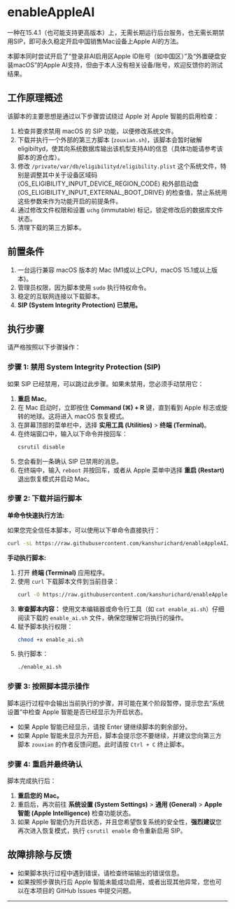 # enableAppleAI

一种在15.4.1（也可能支持更高版本）上，无需长期运行后台服务，也无需长期禁用SIP，即可永久稳定开启中国销售Mac设备上Apple AI的方法。

本脚本同时尝试开启了“登录非AI启用区Apple ID账号（如中国区）”及“外置硬盘安装macOS”的Apple AI支持，但由于本人没有相关设备/账号，欢迎反馈你的测试结果。

## 工作原理概述

该脚本的主要思想是通过以下步骤尝试绕过 Apple 对 Apple 智能的启用检查：

1.  检查并要求禁用 macOS 的 SIP 功能，以便修改系统文件。
2.  下载并执行一个外部的第三方脚本 (`zouxian.sh`)，该脚本会暂时破解eligibiltyd，使其向系统数据库输出该机型支持AI的信息（具体功能请参考该脚本的源仓库）。
3.  修改 `/private/var/db/eligibilityd/eligibility.plist` 这个系统文件，特别是调整其中关于设备区域码 (OS_ELIGIBILITY_INPUT_DEVICE_REGION_CODE) 和外部启动盘 (OS_ELIGIBILITY_INPUT_EXTERNAL_BOOT_DRIVE) 的检查值，禁止系统用这些参数来作为功能开启的前提条件。
4.  通过修改文件权限和设置 `uchg` (immutable) 标记，锁定修改后的数据库文件状态。
5.  清理下载的第三方脚本。

## 前置条件

1.  一台运行兼容 macOS 版本的 Mac (M1或以上CPU，macOS 15.1或以上版本)。
2.  管理员权限，因为脚本使用 `sudo` 执行特权命令。
3.  稳定的互联网连接以下载脚本。
4.  **SIP (System Integrity Protection) 已禁用。**

## 执行步骤

请严格按照以下步骤操作：

### 步骤 1: 禁用 System Integrity Protection (SIP)

如果 SIP 已经禁用，可以跳过此步骤。如果未禁用，您必须手动禁用它：

1.  **重启 Mac**。
2.  在 Mac 启动时，立即按住 **Command (⌘) + R** 键，直到看到 Apple 标志或旋转的地球。这将进入 macOS 恢复模式。
3.  在屏幕顶部的菜单栏中，选择 **实用工具 (Utilities)** > **终端 (Terminal)**。
4.  在终端窗口中，输入以下命令并按回车：
    ```bash
    csrutil disable
    ```
5.  您会看到一条确认 SIP 已禁用的消息。
6.  在终端中，输入 `reboot` 并按回车，或者从 Apple 菜单中选择 **重启 (Restart)** 退出恢复模式并启动 Mac。

### 步骤 2: 下载并运行脚本

**单命令快速执行方法:**

如果您完全信任本脚本，可以使用以下单命令直接执行：

```bash
curl -sL https://raw.githubusercontent.com/kanshurichard/enableAppleAI/main/enable_ai.sh | bash
```

**手动执行脚本:**

1.  打开 **终端 (Terminal)** 应用程序。
2.  使用 `curl` 下载脚本文件到当前目录：
    ```bash
    curl -O https://raw.githubusercontent.com/kanshurichard/enableAppleAI/main/enable_ai.sh
    ```
3.  **审查脚本内容：** 使用文本编辑器或命令行工具（如 `cat enable_ai.sh`）仔细阅读下载的 `enable_ai.sh` 文件，确保您理解它将执行的操作。
4.  赋予脚本执行权限：
    ```bash
    chmod +x enable_ai.sh
    ```
5.  执行脚本：
    ```bash
    ./enable_ai.sh
    ```

### 步骤 3: 按照脚本提示操作

脚本运行过程中会输出当前执行的步骤，并可能在某个阶段暂停，提示您去“系统设置”中检查 Apple 智能是否已经显示为开启状态。

* 如果 Apple 智能已经显示，请按 Enter 键继续脚本的剩余部分。
* 如果 Apple 智能未显示为开启，脚本会提示您不要继续，并建议您向第三方脚本 `zouxian` 的作者反馈问题。此时请按 `Ctrl + C` 终止脚本。

### 步骤 4: 重启并最终确认

脚本完成执行后：

1.  **重启您的 Mac。**
2.  重启后，再次前往 **系统设置 (System Settings)** > **通用 (General)** > **Apple 智能 (Apple Intelligence)** 检查功能状态。
3.  如果 Apple 智能仍为开启状态，并且您希望恢复系统的安全性，**强烈建议**您再次进入恢复模式，执行 `csrutil enable` 命令重新启用 SIP。

## 故障排除与反馈

* 如果脚本执行过程中遇到错误，请检查终端输出的错误信息。
* 如果按照步骤执行后 Apple 智能未能成功启用，或者出现其他异常，您也可以在本项目的 GitHub Issues 中提交问题。

---
